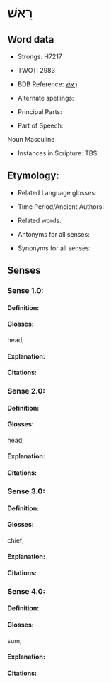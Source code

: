 # רֵאשׁ

<!-- Status: S2="NeedsEdits" -->
<!-- Lexica used for edits:   -->

## Word data

* Strongs: H7217

* TWOT: 2983

* BDB Reference: [רֵאשׁ](rc://en/bdb/dict/xt.aa.ac)

* Alternate spellings:

* Principal Parts:

* Part of Speech:

Noun Masculine

* Instances in Scripture: TBS

## Etymology:

* Related Language glosses:

* Time Period/Ancient Authors:

* Related words:

* Antonyms for all senses:

* Synonyms for all senses:

## Senses

### Sense 1.0:

#### Definition:

#### Glosses:

head; 

#### Explanation:

#### Citations:



### Sense 2.0:

#### Definition:

#### Glosses:

head; 

#### Explanation:

#### Citations:



### Sense 3.0:

#### Definition:

#### Glosses:

chief; 

#### Explanation:

#### Citations:



### Sense 4.0:

#### Definition:

#### Glosses:

sum; 

#### Explanation:

#### Citations:



